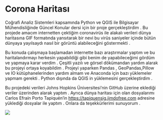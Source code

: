 # Corona Haritası

  Coğrafi Analiz Sistemleri kapsamında Python ve QGIS ile Bilgisayar Mühendisliğinde Güncel Konular dersi için bir proje gerçekleştirdim . Bu projede amacım internetten çektiğim coronavirüs ile alakalı verileri dünya haritasına GIF formatında yansıtarak bir nevi bu virüs saniyeler içinde bütün dünyaya yayılsaydı nasıl bir görüntü alabileceğini göstermekti . 

  Bu konuda çalışmaya başlamadan internette bazı araştırmalar yaptım ve bu haritalandırmayı herkesin yapabildiği gibi benim de yapabileceğimi gördüm ve yapmaya karar verdim . Çeşitli yazılı ve görsel dökümandan yardım alarak bu projeyi ortaya koyabildim .
  Projeyi yaparken Pandas , GeoPandas,Pillow ve IO kütüphanelerinden yardım almam ve Anaconda için bazı yüklemeler yapmam gerekti . Python dışında da QGIS in yüklemesini gerçekleştirdim . 
  
  Bu projedeki verileri Johns Hopkins Üniversitesi’nin GitHub üzerine eklediği veriler üzerinden alarak yaptım .  Ayrıca dünya haritası için olan dosyalarımı Carlos Efraín Porto Tapiquén’in https://tapiquensig.jimdofree.com adresine yüklediği dosyalar ile yaptım . Onlara da teşekkürlerimi sunuyorum .


<img src="https://s7.gifyu.com/images/Coronamap.gif"/>
